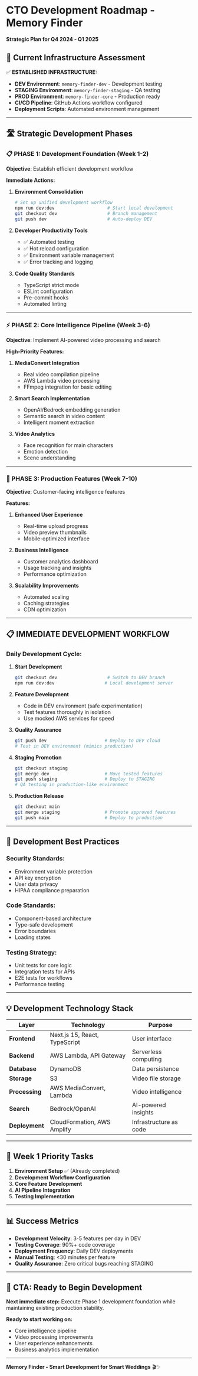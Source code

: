 # CTO Development Roadmap - Memory Finder
**Strategic Plan for Q4 2024 - Q1 2025**

## 🎯 **Current Infrastructure Assessment**

✅ **ESTABLISHED INFRASTRUCTURE:**
- **DEV Environment**: `memory-finder-dev` - Development testing
- **STAGING Environment**: `memory-finder-staging` - QA testing  
- **PROD Environment**: `memory-finder-core` - Production ready
- **CI/CD Pipeline**: GitHub Actions workflow configured
- **Deployment Scripts**: Automated environment management

---

## 🛣️ **Strategic Development Phases**

### **📋 PHASE 1: Development Foundation (Week 1-2)**
**Objective**: Establish efficient development workflow

**Immediate Actions:**
1. **Environment Consolidation**
   ```bash
   # Set up unified development workflow
   npm run dev:dev                    # Start local development
   git checkout dev                   # Branch management
   git push dev                       # Auto-deploy DEV
   ```

2. **Developer Productivity Tools**
   - ✅ Automated testing
   - ✅ Hot reload configuration
   - ✅ Environment variable management
   - ✅ Error tracking and logging

3. **Code Quality Standards**
   - TypeScript strict mode
   - ESLint configuration  
   - Pre-commit hooks
   - Automated linting

---

### **⚡ PHASE 2: Core Intelligence Pipeline (Week 3-6)**
**Objective**: Implement AI-powered video processing and search

**High-Priority Features:**
1. **MediaConvert Integration**
   - Real video compilation pipeline
   - AWS Lambda video processing 
   - FFmpeg integration for basic editing

2. **Smart Search Implementation**
   - OpenAI/Bedrock embedding generation
   - Semantic search in video content
   - Intelligent moment extraction

3. **Video Analytics**
   - Face recognition for main characters
   - Emotion detection
   - Scene understanding

---

### **🚀 PHASE 3: Production Features (Week 7-10)**
**Objective**: Customer-facing intelligence features

**Features:**
1. **Enhanced User Experience**
   - Real-time upload progress
   - Video preview thumbnails
   - Mobile-optimized interface

2. **Business Intelligence**
   - Customer analytics dashboard
   - Usage tracking and insights
   - Performance optimization

3. **Scalability Improvements**
   - Automated scaling
   - Caching strategies
   - CDN optimization

---

## 📋 **IMMEDIATE DEVELOPMENT WORKFLOW**

### **Daily Development Cycle:**
1. **Start Development**
   ```bash
   git checkout dev                   # Switch to DEV branch
   npm run dev:dev                   # Local development server
   ```

2. **Feature Development**
   - Code in DEV environment (safe experimentation)
   - Test features thoroughly in isolation
   - Use mocked AWS services for speed

3. **Quality Assurance**
   ```bash
   git push dev                      # Deploy to DEV cloud
   # Test in DEV environment (mimics production)
   ```

4. **Staging Promotion**
   ```bash
   git checkout staging
   git merge dev                     # Move tested features
   git push staging                  # Deploy to STAGING
   # QA testing in production-like environment
   ```

5. **Production Release**
   ```bash
   git checkout main
   git merge staging                 # Promote approved features
   git push main                     # Deploy to production
   ```

---

## 🔧 **Development Best Practices**

### **Security Standards:**
- Environment variable protection
- API key encryption
- User data privacy
- HIPAA compliance preparation

### **Code Standards:**
- Component-based architecture
- Type-safe development
- Error boundaries
- Loading states

### **Testing Strategy:**
- Unit tests for core logic
- Integration tests for APIs
- E2E tests for workflows
- Performance testing

---

## 💡 **Development Technology Stack**

| **Layer** | **Technology** | **Purpose** |
|-----------|---------------|-------------|
| **Frontend** | Next.js 15, React, TypeScript | User interface |
| **Backend** | AWS Lambda, API Gateway | Serverless computing |
| **Database** | DynamoDB | Data persistence |
| **Storage** | S3 | Video file storage |
| **Processing** | AWS MediaConvert, Lambda | Video intelligence |
| **Search** | Bedrock/OpenAI | AI-powered insights |
| **Deployment** | CloudFormation, AWS Amplify | Infrastructure as code |

---

## 🚀 **Week 1 Priority Tasks**

1. **Environment Setup** ✅ (Already completed)
2. **Development Workflow Configuration**
3. **Core Feature Development**
4. **AI Pipeline Integration**
5. **Testing Implementation**

---

## 📊 **Success Metrics**

- **Development Velocity**: 3-5 features per day in DEV
- **Testing Coverage**: 90%+ code coverage
- **Deployment Frequency**: Daily DEV deployments  
- **Manual Testing**: <30 minutes per feature
- **Quality Assurance**: Zero critical bugs reaching STAGING

---

## 🤖 **CTA: Ready to Begin Development**

**Next immediate step:** Execute Phase 1 development foundation while maintaining existing production stability.

**Ready to start working on:**
- Core intelligence pipeline
- Video processing improvements  
- User experience enhancements
- Business analytics implementation

---
**Memory Finder - Smart Development for Smart Weddings** 🎬✨

